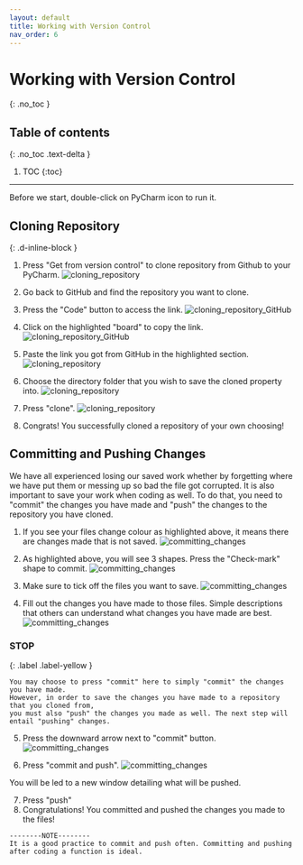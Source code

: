 ```yaml
---
layout: default
title: Working with Version Control
nav_order: 6
---
```


# Working with Version Control
{: .no_toc }

## Table of contents
{: .no_toc .text-delta }

1. TOC
{:toc}

---

Before we start, double-click on PyCharm icon to run it.

## Cloning Repository
{: .d-inline-block }

1. Press "Get from version control" to clone repository from Github to your PyCharm.
    ![cloning_repository](https://github.com/harryseo1992/Pycharm-For-Dummies/blob/gh-pages/assets/images/clone_repository.png?raw=true "Cloning repository")

2. Go back to GitHub and find the repository you want to clone. 
    
3. Press the "Code" button to access the link.
    ![cloning_repository_GitHub](https://github.com/harryseo1992/Pycharm-For-Dummies/blob/gh-pages/assets/images/clone_repository_github_press_code.png?raw=true "Get clone repo url from GitHub")

4. Click on the highlighted "board" to copy the link.
    ![cloning_repository_GitHub](https://github.com/harryseo1992/Pycharm-For-Dummies/blob/gh-pages/assets/images/clone_repository_github_press_code_copy_clipboard.png?raw=true "Get clone repo url from GitHub")   

5. Paste the link you got from GitHub in the highlighted section.
    ![cloning_repository](https://github.com/harryseo1992/Pycharm-For-Dummies/blob/gh-pages/assets/images/clone_repository1.png?raw=true "Cloning repository")

6. Choose the directory folder that you wish to save the cloned property into.
    ![cloning_repository](https://github.com/harryseo1992/Pycharm-For-Dummies/blob/gh-pages/assets/images/clone_repository_choose_directory.png?raw=true "Cloning repository")

7. Press "clone". 
    ![cloning_repository](https://github.com/harryseo1992/Pycharm-For-Dummies/blob/gh-pages/assets/images/cloning_repository_press_clone.png?raw=true "Cloning repository")
8. Congrats! You successfully cloned a repository of your own choosing!

## Committing and Pushing Changes

We have all experienced losing our saved work whether by forgetting where we have put them or messing up so bad the file got corrupted. It is also important to save your work when coding as well. To do that, you need to "commit" the changes you have made and "push" the changes to the repository you have cloned.

1. If you see your files change colour as highlighted above, it means there are changes made that is not saved.
    ![committing_changes](https://github.com/harryseo1992/Pycharm-For-Dummies/blob/gh-pages/assets/images/commit_highlighted.png?raw=true "committing changes")


2. As highlighted above, you will see 3 shapes. Press the "Check-mark" shape to commit.
    ![committing_changes](https://github.com/harryseo1992/Pycharm-For-Dummies/blob/gh-pages/assets/images/commit_button_highlighted.png?raw=true "committing changes")


3. Make sure to tick off the files you want to save.
    ![committing_changes](https://github.com/harryseo1992/Pycharm-For-Dummies/blob/gh-pages/assets/images/commit_message_highlighted.png?raw=true "committing changes")


4. Fill out the changes you have made to those files. Simple descriptions that others can understand what changes you have made are best.
    ![committing_changes](https://github.com/harryseo1992/Pycharm-For-Dummies/blob/gh-pages/assets/images/commit_message_filledout.png?raw=true "committing changes")

### **STOP**
{: .label .label-yellow }

```
You may choose to press "commit" here to simply "commit" the changes you have made. 
However, in order to save the changes you have made to a repository that you cloned from, 
you must also "push" the changes you made as well. The next step will entail "pushing" changes.
```

5. Press the downward arrow next to "commit" button.
    ![committing_changes](https://github.com/harryseo1992/Pycharm-For-Dummies/blob/gh-pages/assets/images/commit_and_push.png?raw=true "committing changes")


6. Press "commit and push". 
    ![committing_changes](https://github.com/harryseo1992/Pycharm-For-Dummies/blob/gh-pages/assets/images/commit_and_push_finally_pushing.png?raw=true "committing changes")

You will be led to a new window detailing what will be pushed.

7. Press "push"
8. Congratulations! You committed and pushed the changes you made to the files! 

```
--------NOTE-------- 
It is a good practice to commit and push often. Committing and pushing after coding a function is ideal.
```
